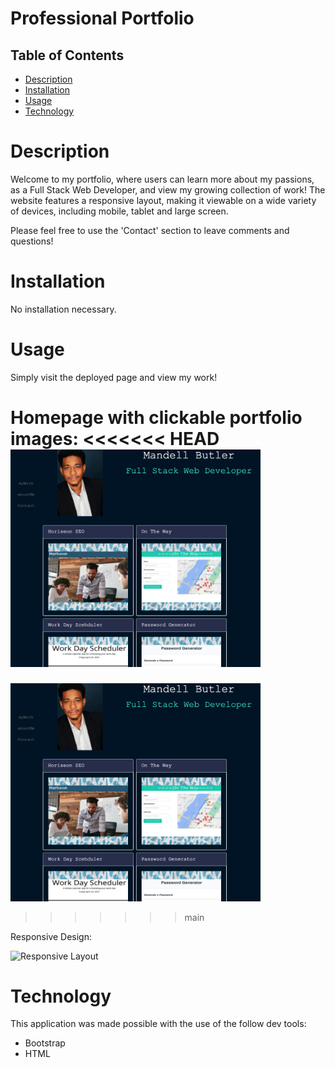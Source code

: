 # Professional Portfolio

## Table of Contents
- [Description](#description)
- [Installation](#installation)
- [Usage](#usage)
- [Technology](#technology)


# Description
Welcome to my portfolio, where users can learn more about my passions, as a Full Stack Web Developer, and view my growing collection of work! The website features a responsive layout, making it viewable on a wide variety of devices, including mobile, tablet and large screen. 

Please feel free to use the 'Contact' section to leave comments and questions!


# Installation
No installation necessary.




# Usage
Simply visit the deployed page and view my work!


Homepage with clickable portfolio images:
<<<<<<< HEAD
<img src="/assets/images/homepage.png" width="400">
=======

<img src="/assets/images/homepage.png" width="400">




>>>>>>> main


Responsive Design:

![Responsive Layout](./assets/gifs/demo.gif)






# Technology
This application was made possible with the use of the follow dev tools:
* Bootstrap
* HTML
